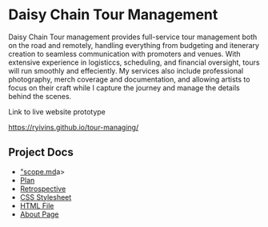 # Daisy Chain Tour Management 

Daisy Chain Tour management provides full-service tour management both on the road and remotely, handling everything from budgeting and itenerary creation to seamless communication with promoters and venues. With extensive experience in logisticcs, scheduling, and financial oversight, tours will run smoothly and effeciently. My services also include professional photography, merch coverage and documentation, and allowing artists to focus on their craft while I capture the journey and manage the details behind the scenes. 

Link to live website prototype 

https://ryivins.github.io/tour-managing/     

  <!-- Links to project docs -->
  <section>
    <h2>Project Docs</h2>
    <ul>
      <li><a href="documentation">"scope.md</a>a></li>  
      <li><a href="plan.md">Plan</a></li>
      <li><a href="Retrospective.md">Retrospective</a></li>
      <li><a href="style.css">CSS Stylesheet</a></li>
      <li><a href="index.html">HTML File</a></li>
        <li><a href="about.html">About Page</a></li>
      </ul>
  </section>
